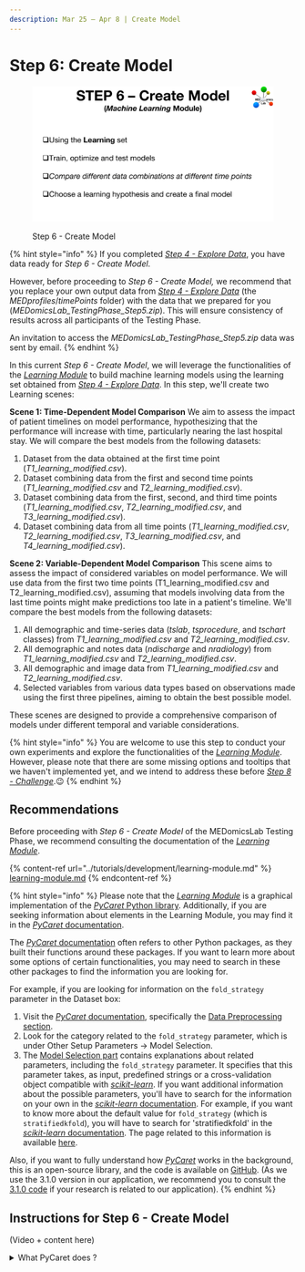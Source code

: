 ```yaml
---
description: Mar 25 – Apr 8 | Create Model
---
```


# Step 6: Create Model

<figure><img src="../.gitbook/assets/MicrosoftTeams-image (5).png" alt=""><figcaption><p>Step 6 - Create Model</p></figcaption></figure>

{% hint style="info" %}
If you completed [_Step 4 - Explore Data_](step-4.md), you have data ready for _Step 6 - Create Model_.&#x20;

However, before proceeding to _Step 6 - Create Model,_ we recommend that you replace your own output data from [_Step 4 - Explore Data_](step-4.md) (the _MEDprofiles_/_timePoints_ folder) with the data that we prepared for you (_MEDomicsLab\_TestingPhase\_Step5.zip_). This will ensure consistency of results across all participants of the Testing Phase.&#x20;

An invitation to access the _MEDomicsLab\_TestingPhase\_Step5.zip_ data was sent by email.&#x20;
{% endhint %}

In this current _Step 6 - Create Model_, we will leverage the functionalities of the [_Learning Module_](../tutorials/development/learning-module.md) to build machine learning models using the learning set obtained from [_Step 4 - Explore Data_](step-4.md). In this step, we'll create two Learning scenes:

**Scene 1: Time-Dependent Model Comparison** We aim to assess the impact of patient timelines on model performance, hypothesizing that the performance will increase with time, particularly nearing the last hospital stay. We will compare the best models from the following datasets:

1. Dataset from the data obtained at the first time point (_T1\_learning\_modified.csv_).
2. Dataset combining data from the first and second time points (_T1\_learning\_modified.csv_ and _T2\_learning\_modified.csv_).
3. Dataset combining data from the first, second, and third time points (_T1\_learning\_modified.csv_, _T2\_learning\_modified.csv_, and _T3\_learning\_modified.csv_).
4. Dataset combining data from all time points (_T1\_learning\_modified.csv_, _T2\_learning\_modified.csv_, _T3\_learning\_modified.csv_, and _T4\_learning\_modified.csv_).

**Scene 2: Variable-Dependent Model Comparison** This scene aims to assess the impact of considered variables on model performance. We will use data from the first two time points (T1\_learning\_modified.csv and T2\_learning\_modified.csv), assuming that models involving data from the last time points might make predictions too late in a patient's timeline. We'll compare the best models from the following datasets:

1. All demographic and time-series data (_tslab_, _tsprocedure_, and _tschart_ classes) from _T1\_learning\_modified.csv_ and _T2\_learning\_modified.csv_.
2. All demographic and notes data (_ndischarge_ and _nradiology_) from _T1\_learning\_modified.csv_ and _T2\_learning\_modified.csv_.
3. All demographic and image data from _T1\_learning\_modified.csv_ and _T2\_learning\_modified.csv_.
4. Selected variables from various data types based on observations made using the first three pipelines, aiming to obtain the best possible model.

These scenes are designed to provide a comprehensive comparison of models under different temporal and variable considerations.

{% hint style="info" %}
You are welcome to use this step to conduct your own experiments and explore the functionalities of the [_Learning Module_](../tutorials/development/learning-module.md). However, please note that there are some missing options and tooltips that we haven't implemented yet, and we intend to address these before [_Step 8 - Challenge_](step-8.md).:wink:
{% endhint %}

## Recommendations

Before proceeding with _Step 6 - Create Model_ of the MEDomicsLab Testing Phase, we recommend consulting the documentation of the [_Learning Module_](../tutorials/development/learning-module.md).

{% content-ref url="../tutorials/development/learning-module.md" %}
[learning-module.md](../tutorials/development/learning-module.md)
{% endcontent-ref %}

{% hint style="info" %}
Please note that the [_Learning Module_](../tutorials/development/learning-module.md) is a graphical implementation of the [_PyCaret_ Python library](https://pycaret.gitbook.io/docs/). Additionally, if you are seeking information about elements in the Learning Module, you may find it in the [_PyCaret_ documentation](https://pycaret.gitbook.io/docs/).

The [_PyCaret_ documentation](https://pycaret.gitbook.io/docs/) often refers to other Python packages, as they built their functions around these packages. If you want to learn more about some options of certain functionalities, you may need to search in these other packages to find the information you are looking for.

For example, if you are looking for information on the `fold_strategy` parameter in the Dataset box:

1. Visit the [_PyCaret_ documentation](https://pycaret.gitbook.io/docs/), specifically the [Data Preprocessing section](https://pycaret.gitbook.io/docs/get-started/preprocessing).
2. Look for the category related to the `fold_strategy` parameter, which is under Other Setup Parameters -> Model Selection.
3. The [Model Selection part](https://pycaret.gitbook.io/docs/get-started/preprocessing/other-setup-parameters#model-selection) contains explanations about related parameters, including the `fold_strategy` parameter. It specifies that this parameter takes, as input, predefined strings or a cross-validation object compatible with [_scikit-learn_](https://scikit-learn.org/stable/). If you want additional information about the possible parameters, you'll have to search for the information on your own in the [_scikit-learn_ documentation](https://scikit-learn.org/stable/). For example, if you want to know more about the default value for `fold_strategy` (which is `stratifiedkfold`), you will have to search for 'stratifiedkfold' in the [_scikit-learn_ documentation](https://scikit-learn.org/stable/). The page related to this information is available [here](https://scikit-learn.org/stable/modules/generated/sklearn.model\_selection.StratifiedKFold.html).

Also, if you want to fully understand how [_PyCaret_](https://pycaret.gitbook.io/docs/) works in the background, this is an open-source library, and the code is available on [GitHub](https://github.com/pycaret/pycaret). (As we use the 3.1.0 version in our application, we recommend you to consult the [3.1.0 code](https://github.com/pycaret/pycaret/tree/3.1.0) if your research is related to our application).
{% endhint %}

## Instructions for Step 6 - Create Model

(Video + content here)

<details>

<summary>What PyCaret does ?</summary>

PyCaret primarily implements functions from the [_scikit-learn_ library](https://scikit-learn.org/stable/).

## 1. Initialization

At the beginning of a Machine Learning pipeline, you initialize your data using [_PyCaret_'s setup function](https://pycaret.readthedocs.io/en/stable/api/classification.html#pycaret.classification.setup), corresponding to the Dataset and Clean nodes in our [_Learning Module_](../tutorials/development/learning-module.md). The setup function requires a dataset and the name of the target column. _PyCaret_ then initializes elements for the pipeline.

### 1.1. Test Data

_PyCaret_ divides your dataset into two parts: the training set and the test set (controlled by the test\_data parameter in the [_PyCaret_ setup function](https://pycaret.readthedocs.io/en/stable/api/classification.html#pycaret.classification.setup)). The training data is employed to train and optimize your machine learning model, while the test data is reserved for evaluating the created model. The split is conducted using the [_scikit-learn_ train\_test\_split function](https://scikit-learn.org/stable/modules/generated/sklearn.model\_selection.train\_test\_split.html) (useful explanations about this function can be found [here](https://github.com/mGalarnyk/Python\_Tutorials/blob/master/Sklearn/Train\_Test\_Split/TrainTestSplitScikitLearn.ipynb)).

<img src="../.gitbook/assets/image (1).png" alt="" data-size="original">&#x20;

The random sampling step is executed with the aid of a random seed, and each split is linked to a specific seed. By default, _PyCaret_ randomly assigns a seed at the start of each pipeline execution. To ensure the replication of the same experiment with a consistent split, you can set this parameter in _PyCaret_ (using the _session\_id_ parameter in the Dataset node), as demonstrated in our experiments in the instructional video. This ensures that your test and train data will remain consistent across all executions.

![](<../.gitbook/assets/image (3).png>)&#x20;

Here, you also have the option to define the test data yourself and provide it to _PyCaret_. However, this capability is not currently available in our application when using the MEDomicsLab Standard format.

### 1.2. Folds

Then _PyCaret_ will define folds on the train data to use for the Cross-Validation part (which will be executed using the Train or Compare Models box). The definition of the folds will also be done using a random seed, which you can define through the session\_id parameter of _PyCaret_. By default, _PyCaret_ uses the [_StratifiedKFold_ method from _sickit-learn_](https://scikit-learn.org/stable/modules/generated/sklearn.model\_selection.StratifiedKFold.html) to define the folds. The stratified method ensures that each class from the target is represented equally across each fold.

![](../.gitbook/assets/stratified\_cv.png)

## 2. Training

There are two functions related to training in _PyCaret_: [_compare\_models_](https://pycaret.readthedocs.io/en/stable/api/classification.html#pycaret.classification.compare\_models) (corresponding to our Compare Models box) and [_create\_model_](https://pycaret.readthedocs.io/en/stable/api/classification.html#pycaret.classification.create\_model) (corresponding to our Train node).

### 2.1. Compare Models

The [_compare\_models_ ](https://pycaret.readthedocs.io/en/stable/api/classification.html#pycaret.classification.compare\_models)function is used to train all the available models from _PyCaret_ on the initialized data from the setup function of _PyCaret_ (our Dataset and Clean nodes). The resulting table displayed shows you the mean of the Cross-Validation results of all the folds for each model. For example, if we have five folds, for each model, we train the model five times, using a different fold as test data at each iteration. Then, we apply the trained model to the test fold and keep the resulting metrics to calculate the mean with the test results of the four other iterations (blue data from the split in the image shown below).

![](../.gitbook/assets/1\_tMCxa5m6-QNulrQs28vBMw.png)

The output of the [_compare\_model_ ](https://pycaret.readthedocs.io/en/stable/api/classification.html#pycaret.classification.compare\_models)function is the best model found using a specified metric (Accuracy by default, AUC as we specified in our instruction video). If we set the _n\_select_ parameter (as shown in our instruction video), we return the specified number of models from the top of the list.

### 2.2. Create Model

The [_create\_model_ ](https://pycaret.readthedocs.io/en/stable/api/classification.html#pycaret.classification.create\_model)function takes initialized data as an entry and a model (that you can define through our Model node). It works exactly the same way as the _compare\_models_ function, except that we only test one model, and the results table shows the Cross-Validation results of each fold.

## 3. Analyzing

The analyses made using our Analyze node are showing the metrics resulting from our trained models on the test data defined at the initialization of the experiment. It corresponds to the final evaluation on the figure in the 2.1 section.

## 4. Finalize

The _finalize_ function in _PyCaret_ (represented by the Finalize node in our app) trains the model one last time on the entire dataset, which includes both the training data and the test data, without changing its parameters.

</details>
